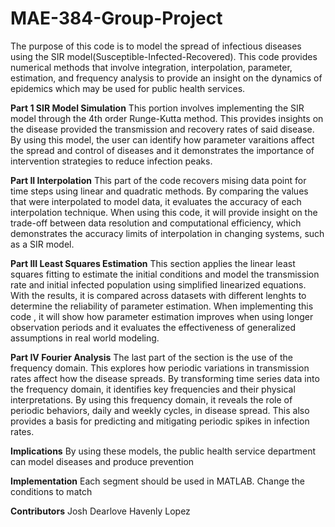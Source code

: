 # MAE-384-Group-Project
The purpose of this code is to model the spread of infectious diseases using the SIR model(Susceptible-Infected-Recovered). This code provides numerical methods that involve integration, interpolation, parameter, estimation, and frequency analysis to provide an insight on the dynamics of epidemics which may be used for public health services. 

**Part 1 SIR Model Simulation**
This portion involves implementing the SIR model through the 4th order Runge-Kutta method. This provides insights on the disease provided the transmission and recovery rates of said disease.
By using this model, the user can identify how parameter varaitions affect the spread and control of diseases and it demonstrates the importance of intervention strategies to reduce infection peaks.

**Part II Interpolation**
This part of the code recovers mising data point for time steps using linear and quadratic methods. By comparing the values that were interpolated to model data, it evaluates the accuracy of each interpolation technique. 
When using this code, it will provide insight on the trade-off between data resolution and computational efficiency, which demonstrates the accuracy limits of interpolation in changing systems, such as a SIR model. 


**Part III Least Squares Estimation**
This section applies the linear least squares fitting to estimate the initial conditions and model the transmission rate and initial infected population using simplified linearized equations. With the results, it is compared across datasets with different lenghts to determine the reliability of parameter estimation. 
When implementing this code , it will show how parameter estimation improves when using longer observation periods and it evaluates the effectiveness of generalized assumptions in real world modeling. 

**Part IV Fourier Analysis**
The last part of the section is the use of the frequency domain. This explores how periodic variations in transmission rates affect how the disease spreads. By transforming time series data into the frequency domain, it identifies key frequencies and their physical interpretations. 
By using this frequency domain, it reveals the role of periodic behaviors, daily and weekly cycles, in disease spread. This also provides a basis for predicting and mitigating periodic spikes in infection rates.

**Implications**
By using these models, the public health service department can model diseases and produce prevention 

**Implementation**
Each segment should be used in MATLAB. Change the conditions to match 

**Contributors**
Josh Dearlove
Havenly Lopez
